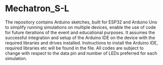 # Mechatron_S-L

The repository contains Arduino sketches, built for ESP32 and Arduino Uno to simplify running simulations on multiple devices, enable the use of code for future iterations of the event and educational purposes. It assumes the successful integration and setup of the Arduino IDE on the device with the required libraries and drives installed. Instructions to install the Arduino IDE, required libraries etc will be found in the file. 
All codes are subject to change with respect to the data pin and number of LEDs preferred for each simulation. 
